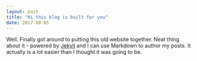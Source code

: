 ```yaml
---
layout: post
title: "Hi this blog is built for you"
date: 2017-08-05
---
```

Well. Finally got around to putting this old website together. Neat thing about it - powered by [Jekyll](http://jekyllrb.com) and I can use Markdown to author my posts. It actually is a lot easier than I thought it was going to be.
